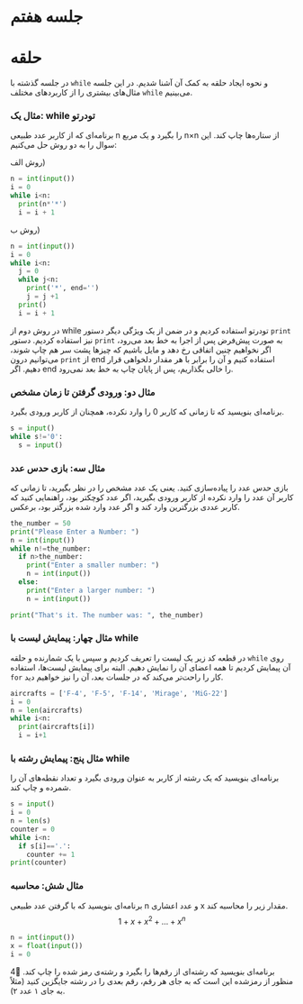 # جلسه هفتم

# حلقه
در جلسه گذشته با `while` و نحوه ایجاد حلقه به کمک آن آشنا شدیم. در این جلسه مثال‌های بیشتری را از کاربردهای مختلف `while` می‌بینیم.

### مثال یک: while تودرتو

برنامه‌ای که از کاربر عدد طبیعی n را بگیرد و یک مربع n×n از ستاره‌ها چاپ کند. این سوال را به دو روش حل می‌کنیم:

روش الف)

```python
n = int(input())
i = 0
while i<n:
  print(n*'*')
  i = i + 1
```
روش ب)
```python
n = int(input())
i = 0
while i<n:
  j = 0
  while j<n:
    print('*', end='')
    j = j +1
  print()
  i = i + 1
```
در روش دوم از while تودرتو استفاده کردیم و در ضمن از یک ویژگی دیگر دستور `print` نیز استفاده کردیم. دستور `print` به صورت پیش‌فرض پس از اجرا به خط بعد می‌رود، اگر نخواهیم چنین اتفاقی رخ دهد و مایل باشیم که چیزها پشت سر هم چاپ شوند، می‌توانیم درون `print` از end استفاده کنیم و آن را برابر با هر مقدار دلخواهی قرار دهیم. اگر end را خالی بگذاریم، پس از پایان چاپ به خط بعد نمی‌رود.

### مثال دو: ورودی گرفتن تا زمان مشخص
برنامه‌ای بنویسید که تا زمانی که کاربر 0 را وارد نکرده، همچنان از کاربر ورودی بگیرد.
```python
s = input()
while s!='0':
  s = input()
```

### مثال سه: بازی حدس عدد

بازی حدس عدد را پیاده‌سازی کنید. یعنی یک عدد مشخص را در نظر بگیرید، تا زمانی که کاربر آن عدد را وارد نکرده از کاربر ورودی بگیرید، اگر عدد کوچکتر بود، راهنمایی کنید که کاربر ‌عددی بزرگترین وارد کند و اگر عدد وارد شده بزرگتر بود، برعکس.
```python
the_number = 50
print("Please Enter a Number: ")
n = int(input())
while n!=the_number:
  if n>the_number:
    print("Enter a smaller number: ")
    n = int(input())
  else:
    print("Enter a larger number: ")
    n = int(input())

print("That's it. The number was: ", the_number)
```

### مثال چهار: پیمایش لیست با while
در قطعه کد زیر یک لیست را تعریف کردیم و سپس با یک شمارنده و حلقه `while` روی آن پیمایش کردیم تا همه اعضای آن را نمایش دهیم. البته برای پیمایش لیست‌ها، استفاده `for` کار را راحت‌تر می‌کند که در جلسات بعد، آن را نیز خواهیم دید.
```python
aircrafts = ['F-4', 'F-5', 'F-14', 'Mirage', 'MiG-22']
i = 0
n = len(aircrafts)
while i<n:
  print(aircrafts[i])
  i = i+1
```
### مثال پنج: پیمایش رشته با while
برنامه‌ای بنویسید که یک رشته از کاربر به عنوان ورودی بگیرد و تعداد نقطه‌های آن را شمرده و چاپ کند.
```python
s = input()
i = 0
n = len(s)
counter = 0
while i<n:
  if s[i]=='.':
    counter += 1
print(counter)
```
### مثال شش: محاسبه
برنامه‌ای بنویسید که با گرفتن عدد طبیعی n و عدد اعشاری x مقدار زیر را محاسبه کند.
$$1+x+x^2+...+x^n$$
```python
n = int(input())
x = float(input())
i = 0
```
4⃣ برنامه‌ای بنویسید که رشته‌ای از رقم‌ها را بگیرد و رشته‌ی رمز شده را چاپ کند. منظور از رمزشده این است که به جای هر رقم، رقم بعدی را در رشته جایگزین کنید (مثلاً به جای ۱ عدد ۲).

